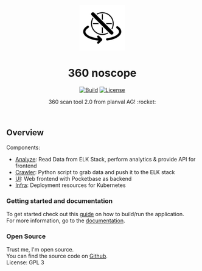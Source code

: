 <p align="center">
    <a href="https://github.com/natrontech/360-noscope">
        <img height="120px" src="./assets/360-noscope.png" />
    </a>
    <h1 align="center">
        360 noscope
    </h1>
</p>

<p align="center">
  <a href="https://github.com/natrontech/360-noscope/issues"><img
    src="https://img.shields.io/github/issues/natrontech/360-noscope"
    alt="Build"
  /></a>
  <a href="https://github.com//natrontech/360-noscope"><img
    src="https://img.shields.io/github/license/natrontech/360-noscope"
    alt="License"
  /></a>
</p>

<p align="center">
  360 scan tool 2.0 from planval AG! :rocket:
</p>

<br>

## Overview

Components:

- [Analyze](./analyze): Read Data from ELK Stack, perform analytics & provide API for frontend
- [Crawler](./crawler): Python script to grab data and push it to the ELK stack
- [UI](./ui): Web frontend with Pocketbase as backend
- [Infra](./infra): Deployment resources for Kubernetes

### Getting started and documentation

To get started check out this [guide](./docs/getting-started.md) on how to build/run the application.  
For more information, go to the [documentation](./docs).

### Open Source

Trust me, I'm open source.  
You can find the source code on [Github](https://github.com/natrontech/360-noscope).  
License: GPL 3

